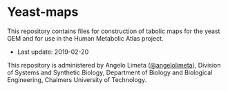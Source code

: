 # Yeast-maps
This repository contains files for construction of tabolic maps for the yeast GEM and for use in the Human Metabolic Atlas project.

* Last update: 2019-02-20

This repository is administered by Angelo Limeta ([@angelolimeta](https://github.com/angelolimeta)), Division of Systems and Synthetic Biology, Department of Biology and Biological Engineering, Chalmers University of Technology.
